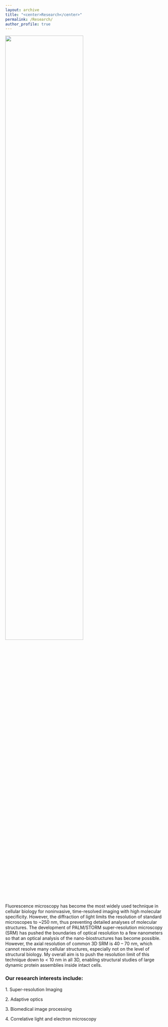 ```yaml
---
layout: archive
title: "<center>Research</center>"
permalink: /Research/
author_profile: true
---
```


<img src='/images/media5.gif' style='width: 70%'>

<p>Fluorescence microscopy has become the most widely used technique in cellular biology for noninvasive, time-resolved imaging with high molecular specificity. However, the diffraction of light limits the resolution of standard microscopes to ~250 nm, thus preventing detailed analyses of molecular structures. The development of PALM/STORM super-resolution microscopy (SRM) has pushed the boundaries of optical resolution to a few nanometers so that an optical analysis of the nano-biostructures has become possible. However, the axial resolution of common 3D SRM is 40 – 70 nm, which cannot resolve many cellular structures, especially not on the level of structural biology. My overall aim is to push the resolution limit of this technique down to < 10 nm in all 3D, enabling structural studies of large dynamic protein assemblies inside intact cells. </p>

 <h3>Our research interests include:</h3>

<p>1. Super-resolution Imaging</p>

<p>2. Adaptive optics</p>

<p>3. Biomedical image processing</p>

<p>4. Correlative light and electron microscopy</p>
